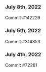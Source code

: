 ### July 8th, 2022

Commit #142229

### July 5th, 2022

Commit #314353


### July 4th, 2022

Commit #72281
